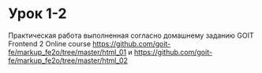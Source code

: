 # Урок 1-2

Практическая работа выполненная согласно домашнему заданию GOIT Frontend 2 Online course https://github.com/goit-fe/markup_fe2o/tree/master/html_01 и https://github.com/goit-fe/markup_fe2o/tree/master/html_02
